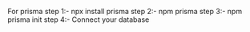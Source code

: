 For prisma
step 1:- npx install prisma
step 2:- npm prisma
step 3:- npm prisma init
step 4:- Connect your database
